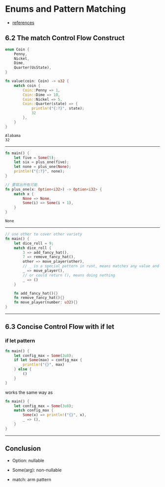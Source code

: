 # Enums and Pattern Matching

- [ references ](https://doc.rust-lang.org/book/ch06-00-enums.html)

## 6.2 The match Control Flow Construct

```rust
enum Coin {
    Penny,
    Nickel,
    Dime,
    Quarter(UsState),
}

fn value(coin: Coin) -> u32 {
    match coin {
        Coin::Penny => 1, 
        Coin::Dime => 10,
        Coin::Nickel => 5,
        Coin::Quarter(state) => {
            println!("{:?}", state);
            32
        },
    }
}
```

```console
Alabama
32
```

--- 

```rust
fn main() {
    let five = Some(5);
    let six = plus_one(five);
    let none = plus_one(None);
    println!("{:?}", none);
}

// 要寫出所有可能
fn plus_one(x: Option<i32>) -> Option<i32> {
    match x {
        None => None,
        Some(i) => Some(i + 1),
    }
}
```

```console
None
```

--- 

```rust
// use other to cover other variety
fn main() {
    let dice_roll = 9;
    match dice_roll {
        3 => add_fancy_hat(),
        7 => remove_fancy_hat(),
        other => move_player(other),
        // _ is a special pattern in rust, means matches any value and does not bind to that value
        _ => move_player(),
        // or could return (), means doing nothing
        _ => ()
    }

    fn add_fancy_hat(){}
    fn remove_fancy_hat(){}
    fn move_player(number: u32){}
}
```

--- 

## 6.3 Concise Control Flow with if let

### if let pattern 

```rust
fn main() {
    let config_max = Some(3u8);
    if let Some(max) = config_max {
        println!("{}", max)
    } else {
        ()
    }
}
```

works the same way as 

```rust
fn main() {
    let config_max = Some(3u8);
    match config_max {
        Some(x) => println!("{}", x),
        _ => (),
    }
}
```

---

## Conclusion

- Option<T>: nullable

- Some(arg): non-nullable

- match: arm pattern



